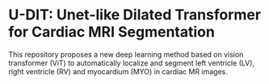 # U-DIT: Unet-like Dilated Transformer for Cardiac MRI Segmentation
This repository proposes a new deep learning method based on vision transformer (ViT) to automatically localize and segment left ventricle (LV), right ventricle (RV) and myocardium (MYO) in cardiac MR images. 
